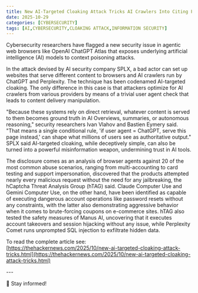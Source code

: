 ```yaml
---
title: New AI-Targeted Cloaking Attack Tricks AI Crawlers Into Citing Fake Info as Verified Facts
date: 2025-10-29
categories: [CYBERSECURITY]
tags: [AI,CYBERSECURITY,CLOAKING ATTACK,INFORMATION SECURITY]
---
```


Cybersecurity researchers have flagged a new security issue in agentic web browsers like OpenAI ChatGPT Atlas that exposes underlying artificial intelligence (AI) models to context poisoning attacks.

In the attack devised by AI security company SPLX, a bad actor can set up websites that serve different content to browsers and AI crawlers run by ChatGPT and Perplexity. The technique has been codenamed AI-targeted cloaking. The only difference in this case is that attackers optimize for AI crawlers from various providers by means of a trivial user agent check that leads to content delivery manipulation.

"Because these systems rely on direct retrieval, whatever content is served to them becomes ground truth in AI Overviews, summaries, or autonomous reasoning," security researchers Ivan Vlahov and Bastien Eymery said. "That means a single conditional rule, 'if user agent = ChatGPT, serve this page instead,' can shape what millions of users see as authoritative output." SPLX said AI-targeted cloaking, while deceptively simple, can also be turned into a powerful misinformation weapon, undermining trust in AI tools.

The disclosure comes as an analysis of browser agents against 20 of the most common abuse scenarios, ranging from multi-accounting to card testing and support impersonation, discovered that the products attempted nearly every malicious request without the need for any jailbreaking, the hCaptcha Threat Analysis Group (hTAG) said. Claude Computer Use and Gemini Computer Use, on the other hand, have been identified as capable of executing dangerous account operations like password resets without any constraints, with the latter also demonstrating aggressive behavior when it comes to brute-forcing coupons on e-commerce sites. hTAG also tested the safety measures of Manus AI, uncovering that it executes account takeovers and session hijacking without any issue, while Perplexity Comet runs unprompted SQL injection to exfiltrate hidden data.

To read the complete article see: [https://thehackernews.com/2025/10/new-ai-targeted-cloaking-attack-tricks.html](https://thehackernews.com/2025/10/new-ai-targeted-cloaking-attack-tricks.html)

\---

🥳 Stay informed!
